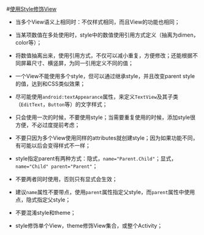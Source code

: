 #[使用Style修饰View](http://blog.danlew.net/2014/11/19/styles-on-android/?utm_source=Android+Weekly&utm_campaign=a94f126150-Android_Weekly_129&utm_medium=email&utm_term=0_4eb677ad19-a94f126150-337892465)
+  当多个View语义上相同时：不仅样式相同，而且View的功能也相同；
  
+  当某项数值在多处使用时，style中的数值使用引用方式定义（抽离为dimen，color等）；
  +  将数值抽离出来，使用引用方式，不仅可以减小重复，方便修改；还能根据不同屏幕尺寸、横竖屏，为同一引用定义不同的值；
  
+  一个View不能使用多个style，但可以通过继承style，并且改变parent style的值，达到和CSS类似效果；
  
+  尽可能使用`android:textAppearance`属性，来定义`TextView`及其子类（`EditText`，`Button`等）的文字样式；

+  只会使用一次的时候，不要使用style；当需要重复使用的时候，添加style很方便，不必过度提前考虑；

+  不要只因为多个View使用同样的attributes就创建style；因为如果功能不同，有可能以后会变得样式不一样；

+  style指定parent有两种方式：隐式，`name="Parent.Child"`；显式，`name="Child" parent="Parent"`；
  +  不要两者同时使用，否则只有显式会生效；
  +  建议`name`属性不要带点，使用`parent`属性指定父style，而`parent`属性中使用点，隐式指定父style；

+  不要混淆style和theme；
  +  style修饰单个View，theme修饰View集合，或整个Activity；